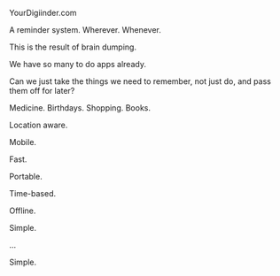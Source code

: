 YourDigiinder.com

A reminder system. Wherever. Whenever.

This is the result of brain dumping. 

We have so many to do apps already. 

Can we just take the things we need to remember, not just do, and pass them off for later?

Medicine. Birthdays. Shopping. Books.

Location aware.

Mobile.

Fast.

Portable.

Time-based.

Offline.

Simple.

...

Simple.

